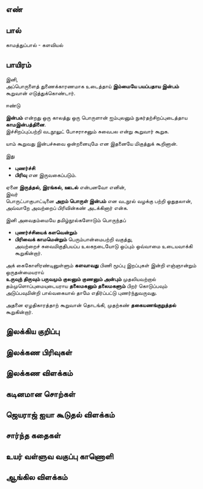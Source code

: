 ## எண்


## பால்

காமத்துப்பால் - களவியல்
## பாயிரம் 

இனி,  
அப்பொருளைத் துணைக்காரணமாக உடைத்தாய் **இம்மையே பயப்பதாய இன்பம்** கூறுவான் எடுத்துக்கொண்டார்.  

ஈண்டு  

**இன்பம்** என்றது ஒரு காலத்து ஒரு பொருளான் ஐம்புலனும் நுகர்தற்சிறப்புடைத்தாய **காமஇன்பத்தினை**.  
இச்சிறப்புப்பற்றி வடநூலுட் போசராசனும் சுவைபல என்று கூறுவார் கூறுக.  

யாம் கூறுவது இன்பச்சுவை ஒன்றனையுமே என இதனையே மிகுத்துக் கூறினான்.  

இது  
* **புணர்ச்சி**  
* **பிரிவு** என இருவகைப்படும்.  

ஏனை **இருத்தல், இரங்கல், ஊடல்** என்பனவோ எனின்,  
இவர்  
பொருட்பாகுபாட்டினை **அறம் பொருள் இன்பம்** என வடநூல் வழக்கு பற்றி ஓதுதலான்,  
அவ்வாறே அவற்றைப் பிரிவின்கண் அடக்கினார் என்க.  

இனி அவைதம்மையே தமிழ்நூல்களோடும் பொருந்தப்  
* **புணர்ச்சியைக் களவென்றும்**  
* **பிரிவைக் காமமென்றும்** பெரும்பான்மைபற்றி வகுத்து,  
அவற்றைச் சுவைமிகுதிபயப்ப உலகநடையோடு ஒப்பும் ஒவ்வாமை உடையவாக்கி கூறுகின்றார்.  

அக் கைகோளிரண்டினுள்ளும் **களவாவது** பிணி மூப்பு இறப்புகள் இன்றி எஞ்ஞான்றும் ஒருதன்மையராய்  
**உருவுந் திருவும் பருவமும் குலனும் குணனும் அன்பும்** முதலியவற்றால் தம்முளொப்புமையுடையராய **தலைமகனும் தலைமகளும்** பிறர் கொடுப்பவும் அடுப்பவுமின்றி பால்வகையால் தாமே எதிர்ப்பட்டு புணர்ந்துவருவது.  

அதனை ஏழதிகாரத்தாற் கூறுவான் தொடங்கி, முதற்கண் **தகையணங்குறுத்தல்** கூறுகின்றார்.  



## இலக்கிய குறிப்பு


## இலக்கண பிரிவுகள்


## இலக்கண விளக்கம்


## கடினமான சொற்கள்


## ஜெயராஜ் ஐயா கூடுதல் விளக்கம்


## சார்ந்த கதைகள்


## உயர் வள்ளுவ வகுப்பு காணொளி


## ஆங்கில விளக்கம்

